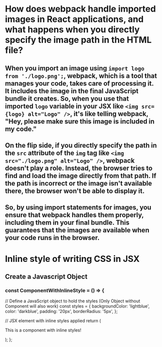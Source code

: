 # How does webpack handle imported images in React applications, and what happens when you directly specify the image path in the HTML file?

## When you import an image using `import logo from './logo.png';`, webpack, which is a tool that manages your code, takes care of processing it. It includes the image in the final JavaScript bundle it creates. So, when you use that imported `logo` variable in your JSX like `<img src={logo} alt="Logo" />`, it's like telling webpack, "Hey, please make sure this image is included in my code."

## On the flip side, if you directly specify the path in the `src` attribute of the `img` tag like `<img src="./logo.png" alt="Logo" />`, webpack doesn't play a role. Instead, the browser tries to find and load the image directly from that path. If the path is incorrect or the image isn't available there, the browser won't be able to display it.

## So, by using import statements for images, you ensure that webpack handles them properly, including them in your final bundle. This guarantees that the images are available when your code runs in the browser.

# Inline style of writing CSS in JSX

## Create a Javascript Object

### const ComponentWithInlineStyle = () => {
  // Define a JavaScript object to hold the styles (Only Object without Component will also work)
  const styles = {
    backgroundColor: 'lightblue',
    color: 'darkblue',
    padding: '20px',
    borderRadius: '5px',
  };

  // JSX element with inline styles applied
  return (
    <div style={styles}>
      <p>This is a component with inline styles!</p>
    </div>
  );
};
